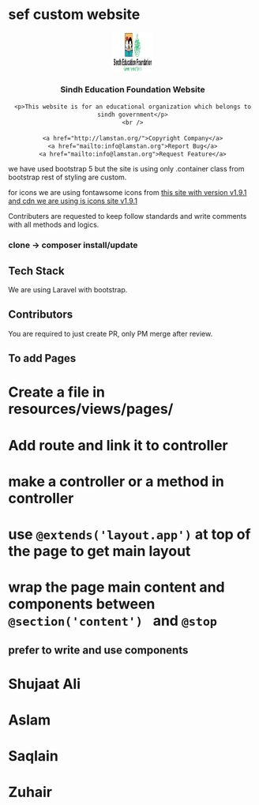 # sef custom website
<div align="center">
  <a href="">
    <img src="public/img/sef_logo.svg" alt="Logo" width="80" height="80">
  </a>

  <h3 align="center">Sindh Education Foundation Website</h3>


    <p>This website is for an educational organization which belongs to sindh government</p>
    <br />
    
    <a href="http://lamstan.org/">Copyright Company</a>
    <a href="mailto:info@lamstan.org">Report Bug</a>
    <a href="mailto:info@lamstan.org">Request Feature</a>
 
</div>

we have used bootstrap 5 but the site is using only .container class from bootstrap
rest of styling are custom.

for icons we are using fontawsome icons from 
<a href='https://icons.getbootstrap.com/' > this site with version v1.9.1
and cdn we are using is <a href="https://cdn.jsdelivr.net/npm/bootstrap-icons@1.9.1/font/bootstrap-icons.css" >icons site v1.9.1 </a>


Contributers are requested to keep follow standards and write comments with all methods and logics.

### clone -> composer install/update

## Tech Stack

We are using Laravel with bootstrap.

## Contributors

You are required to just create PR, only PM merge after review.

## To add Pages
# Create a file in resources/views/pages/ 
# Add route and link it to controller
# make a controller or a method in controller
# use `@extends('layout.app')` at top of the page to get main layout
# wrap the page main content and components between `@section('content') ` and `@stop`

## prefer to write and use components

# Shujaat Ali 
# Aslam
# Saqlain
# Zuhair

